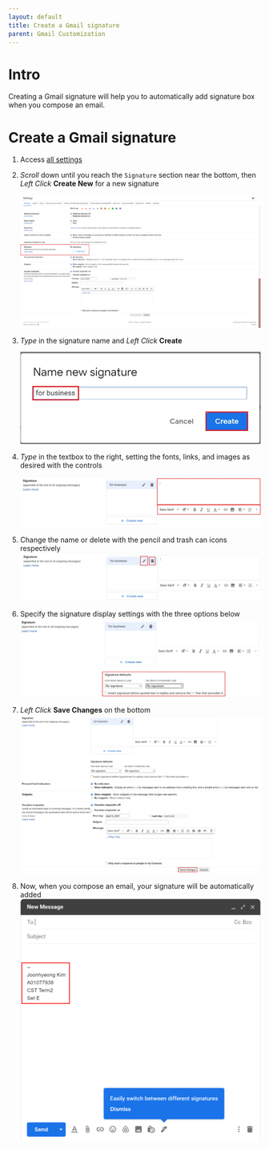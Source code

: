 ```yaml
---
layout: default
title: Create a Gmail signature
parent: Gmail Customization
---
```


# Intro
Creating a Gmail signature will help you to automatically add signature box when you compose an email.

# Create a Gmail signature

1. Access [all settings](https://joonior-programmer.github.io/Gmail_Docs/docs/basics)

2. *Scroll* down until you reach the ```Signature``` section near the bottom, then *Left Click* **Create New** for a new signature

    <img src = "https://github.com/Joonior-Programmer/Gmail_Docs/blob/master/assets/images/CreateAGmailSignature/Signature_section.png?raw=true">


3. *Type* in the signature name and *Left Click* **Create**

    <img src = "https://github.com/Joonior-Programmer/Gmail_Docs/blob/master/assets/images/CreateAGmailSignature/Name_new_signature.png?raw=true">

4. *Type* in the textbox to the right, setting the fonts, links, and images as desired with the controls

    <img src = "https://github.com/Joonior-Programmer/Gmail_Docs/blob/master/assets/images/CreateAGmailSignature/Type_signature.png?raw=true">

5. Change the name or delete with the pencil and trash can icons respectively
    <img src = "https://github.com/Joonior-Programmer/Gmail_Docs/blob/master/assets/images/CreateAGmailSignature/Manage_signature.png?raw=true">

6. Specify the signature display settings with the three options below
    <img src = "https://github.com/Joonior-Programmer/Gmail_Docs/blob/master/assets/images/CreateAGmailSignature/Choose_default_signature.png?raw=true">

7. *Left Click* **Save Changes** on the bottom
    <img src = "https://github.com/Joonior-Programmer/Gmail_Docs/blob/master/assets/images/CreateAGmailSignature/Save_changes.png?raw=true">

8. Now, when you compose an email,
your signature will be automatically added
    <img src = "https://github.com/Joonior-Programmer/Gmail_Docs/blob/master/assets/images/CreateAGmailSignature/Signature_result.png?raw=true">
